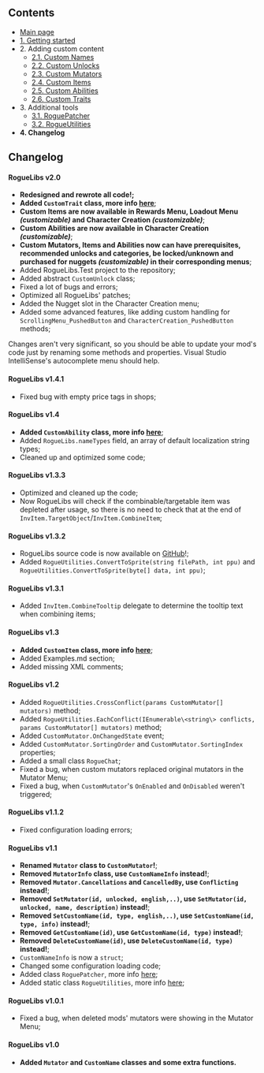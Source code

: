 ## Contents ##

- [Main page](https://github.com/Abbysssal/RogueLibs)
- [1. Getting started](./1.%20Getting%20started.md)
- 2\. Adding custom content
  - [2.1. Custom Names](./2.1.%20Custom%20Names.md)
  - [2.2. Custom Unlocks](./2.2.%20Custom%20Unlocks.md)
  - [2.3. Custom Mutators](./2.3.%20Custom%20Mutators.md)
  - [2.4. Custom Items](./2.4.%20Custom%20Items.md)
  - [2.5. Custom Abilities](./2.5.%20Custom%20Abilities.md)
  - [2.6. Custom Traits](./2.6.%20Custom%20Traits.md)
- 3\. Additional tools
  - [3.1. RoguePatcher](./3.1.%20RoguePatcher.md)
  - [3.2. RogueUtilities](./3.2.%20RogueUtilities.md)
- **4. Changelog**

## Changelog ##

#### RogueLibs v2.0 ####
- **Redesigned and rewrote all code!;**
- **Added `CustomTrait` class, more info [here](./2.6.%20Custom%20Traits.md)**;
- **Custom Items are now available in Rewards Menu, Loadout Menu *(customizable)* and Character Creation *(customizable)***;
- **Custom Abilities are now available in Character Creation *(customizable)***;
- **Custom Mutators, Items and Abilities now can have prerequisites, recommended unlocks and categories, be locked/unknown and purchased for nuggets *(customizable)* in their corresponding menus**;
- Added RogueLibs.Test project to the repository;
- Added abstract `CustomUnlock` class;
- Fixed a lot of bugs and errors;
- Optimized all RogueLibs' patches;
- Added the Nugget slot in the Character Creation menu;
- Added some advanced features, like adding custom handling for `ScrollingMenu_PushedButton` and `CharacterCreation_PushedButton` methods;

Changes aren't very significant, so you should be able to update your mod's code just by renaming some methods and properties. Visual Studio IntelliSense's autocomplete menu should help.

#### RogueLibs v1.4.1 ####
- Fixed bug with empty price tags in shops;

#### RogueLibs v1.4 ####
- **Added `CustomAbility` class, more info [here](./2.5.%20Custom%20Abilities.md)**;
- Added `RogueLibs.nameTypes` field, an array of default localization string types;
- Cleaned up and optimized some code;

#### RogueLibs v1.3.3 ####
- Optimized and cleaned up the code;
- Now RogueLibs will check if the combinable/targetable item was depleted after usage, so there is no need to check that at the end of `InvItem.TargetObject`/`InvItem.CombineItem`;

#### RogueLibs v1.3.2 ####
- RogueLibs source code is now available on [GitHub](https://github.com/Abbysssal/RogueLibs)!;
- Added `RogueUtilities.ConvertToSprite(string filePath, int ppu)` and `RogueUtilities.ConvertToSprite(byte[] data, int ppu)`;

#### RogueLibs v1.3.1 ####
- Added `InvItem.CombineTooltip` delegate to determine the tooltip text when combining items;

#### RogueLibs v1.3 ####
- **Added `CustomItem` class, more info [here](./2.4.%20Custom%20Items.md)**;
- Added Examples.md section;
- Added missing XML comments;

#### RogueLibs v1.2 ####
- Added `RogueUtilities.CrossConflict(params CustomMutator[] mutators)` method;
- Added `RogueUtilities.EachConflict(IEnumerable\<string\> conflicts, params CustomMutator[] mutators)` method;
- Added `CustomMutator.OnChangedState` event;
- Added `CustomMutator.SortingOrder` and `CustomMutator.SortingIndex` properties;
- Added a small class `RogueChat`;
- Fixed a bug, when custom mutators replaced original mutators in the Mutator Menu;
- Fixed a bug, when `CustomMutator`'s `OnEnabled` and `OnDisabled` weren't triggered;

#### RogueLibs v1.1.2 ####
- Fixed configuration loading errors;

#### RogueLibs v1.1 ####
- **Renamed `Mutator` class to `CustomMutator`!**;
- **Removed `MutatorInfo` class, use `CustomNameInfo` instead!**;
- **Removed `Mutator.Cancellations` and `CancelledBy`, use `Conflicting` instead!**;
- **Removed `SetMutator(id, unlocked, english,..)`, use `SetMutator(id, unlocked, name, description)` instead!**;
- **Removed `SetCustomName(id, type, english,..)`, use `SetCustomName(id, type, info)` instead!**;
- **Removed `GetCustomName(id)`, use `GetCustomName(id, type)` instead!**;
- **Removed `DeleteCustomName(id)`, use `DeleteCustomName(id, type)` instead!**;
- `CustomNameInfo` is now a `struct`;
- Changed some configuration loading code;
- Added class `RoguePatcher`, more info [here](./3.1.%20RoguePatcher.md);
- Added static class `RogueUtilities`, more info [here](./3.2.%20RogueUtilities.md);

#### RogueLibs v1.0.1 ####
- Fixed a bug, when deleted mods' mutators were showing in the Mutator Menu;

#### RogueLibs v1.0 ####
- **Added `Mutator` and `CustomName` classes and some extra functions.**